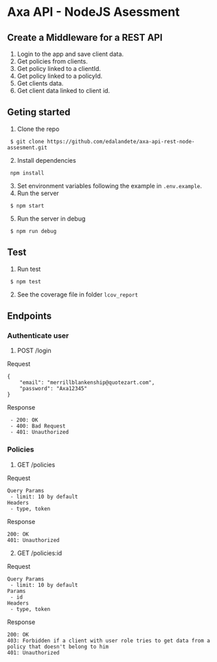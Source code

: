 # Axa API - NodeJS Asessment
## Create a Middleware for a REST API

1. Login to the app and save client data.
2. Get policies from clients.
3. Get policy linked to a clientId.
4. Get policy linked to a policyId.
5. Get clients data.
6. Get client data linked to client id.

## Geting started

1. Clone the repo
```
 $ git clone https://github.com/edalandete/axa-api-rest-node-assesment.git
```
2. Install dependencies
```
 npm install
```
3. Set environment variables following the example in ```.env.example```.
4. Run the server 
```
 $ npm start
```
5. Run the server in debug
```
 $ npm run debug
```

## Test
1. Run test
```
 $ npm test
 ```
2. See the coverage file in folder ```lcov_report```

## Endpoints

### Authenticate user
1. POST /login

  Request
```
{
    "email": "merrillblankenship@quotezart.com",
    "password": "Axa12345"
}
```
  Response
  ```
   - 200: OK
   - 400: Bad Request
   - 401: Unauthorized
  ```
  
### Policies
1. GET /policies

  Request
  ```
  Query Params
   - limit: 10 by default
  Headers
   - type, token
   ```
   Response
   ```
   200: OK
   401: Unauthorized
   ```
2. GET /policies:id

 Request
  ```
  Query Params
   - limit: 10 by default
  Params
   - id
  Headers
   - type, token
   ```
   Response
   ```
   200: OK
   403: Forbidden if a client with user role tries to get data from a policy that doesn't belong to him
   401: Unauthorized
   ```
   
